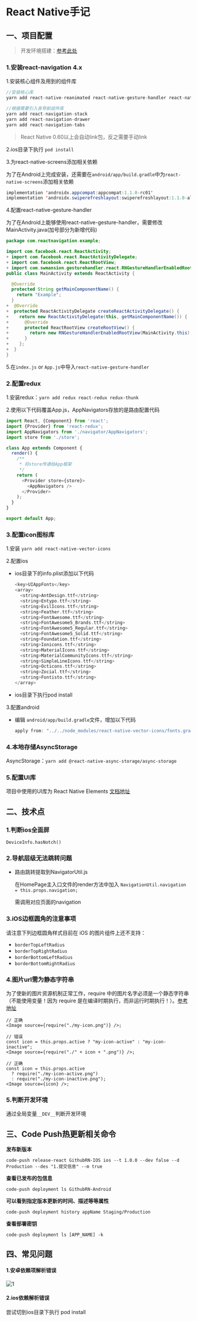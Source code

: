 # React Native手记

## 一、项目配置

> 开发环境搭建：[参考此处](https://www.react-native.cn/docs/environment-setup)

### 1.安装react-navigation 4.x

1.安装核心组件及用到的组件库

```javascript
//安装核心库
yarn add react-native-reanimated react-native-gesture-handler react-native-screens react-native-safe-area-context @react-native-community/masked-view

//根据需要引入各导航组件库
yarn add react-navigation-stack
yarn add react-navigation-drawer
yarn add react-navigation-tabs
```

> React Native 0.60以上会自动link包，反之需要手动link



2.ios目录下执行 `pod install`

3.为react-native-screens添加相关依赖

为了在Android上完成安装，还需要在`android/app/build.gradle`中为`react-native-screens`添加相关依赖

```java
implementation 'androidx.appcompat:appcompat:1.1.0-rc01'
implementation 'androidx.swiperefreshlayout:swiperefreshlayout:1.1.0-alpha02'
```

4.配置react-native-gesture-handler

为了在Android上能够使用react-native-gesture-handler，需要修改MainActivity.java(加号部分为新增代码)

```java
package com.reactnavigation.example;

import com.facebook.react.ReactActivity;
+ import com.facebook.react.ReactActivityDelegate;
+ import com.facebook.react.ReactRootView;
+ import com.swmansion.gesturehandler.react.RNGestureHandlerEnabledRootView;
public class MainActivity extends ReactActivity {

  @Override
  protected String getMainComponentName() {
    return "Example";
  }
+  @Override
+  protected ReactActivityDelegate createReactActivityDelegate() {
+    return new ReactActivityDelegate(this, getMainComponentName()) {
+      @Override
+      protected ReactRootView createRootView() {
+        return new RNGestureHandlerEnabledRootView(MainActivity.this);
+      }
+    };
+  }
}
```

5.在`index.js` or `App.js`中导入`react-native-gesture-handler`



### 2.配置redux

1.安装redux：`yarn add redux react-redux redux-thunk`

2.使用以下代码覆盖App.js，AppNavigators存放的是路由配置代码

```javascript
import React, {Component} from 'react';
import {Provider} from 'react-redux';
import AppNavigators from './navigator/AppNavigators';
import store from './store';

class App extends Component {
  render() {
    /**
     * 将store传递给App框架
     */
    return (
      <Provider store={store}>
        <AppNavigators />
      </Provider>
    );
  }
}

export default App;

```



### 3.配置icon图标库

1.安装 `yarn add react-native-vector-icons`

2.配置ios

- ios目录下的info.plist添加以下代码

  ```swift
  <key>UIAppFonts</key>
  <array>
    <string>AntDesign.ttf</string>
    <string>Entypo.ttf</string>
    <string>EvilIcons.ttf</string>
    <string>Feather.ttf</string>
    <string>FontAwesome.ttf</string>
    <string>FontAwesome5_Brands.ttf</string>
    <string>FontAwesome5_Regular.ttf</string>
    <string>FontAwesome5_Solid.ttf</string>
    <string>Foundation.ttf</string>
    <string>Ionicons.ttf</string>
    <string>MaterialIcons.ttf</string>
    <string>MaterialCommunityIcons.ttf</string>
    <string>SimpleLineIcons.ttf</string>
    <string>Octicons.ttf</string>
    <string>Zocial.ttf</string>
    <string>Fontisto.ttf</string>
  </array>
  ```

- ios目录下执行pod install

  

3.配置android

- 编辑 `android/app/build.gradle`文件，增加以下代码

  ```java
  apply from: "../../node_modules/react-native-vector-icons/fonts.gradle"
  ```



### 4.本地存储AsyncStorage

AsyncStorage：`yarn add @react-native-async-storage/async-storage`



### 5.配置UI库

项目中使用的UI库为 React Native Elements [文档地址](https://reactnativeelements.com/docs/)



## 二、技术点

### 1.判断ios全面屏

`DeviceInfo.hasNotch()`

### 2.导航层级无法跳转问题

- 路由跳转提取到NavigatorUtil.js

  在HomePage主入口文件的render方法中加入 `NavigationUtil.navigation = this.props.navigation;`

  需调用对应页面的navigation

### 3.iOS边框圆角的注意事项

请注意下列边框圆角样式目前在 iOS 的图片组件上还不支持：

- `borderTopLeftRadius`
- `borderTopRightRadius`
- `borderBottomLeftRadius`
- `borderBottomRightRadius`

### 4.图片url需为静态字符串

为了使新的图片资源机制正常工作，require 中的图片名字必须是一个静态字符串（不能使用变量！因为 require 是在编译时期执行，而非运行时期执行！）。[参考地址](https://www.react-native.cn/docs/images)

```react
// 正确
<Image source={require("./my-icon.png")} />;

// 错误
const icon = this.props.active ? "my-icon-active" : "my-icon-inactive";
<Image source={require("./" + icon + ".png")} />;

// 正确
const icon = this.props.active
  ? require("./my-icon-active.png")
  : require("./my-icon-inactive.png");
<Image source={icon} />;
```

### 5.判断开发环境

通过全局变量`__DEV__`判断开发环境



## 三、Code Push热更新相关命令

**发布新版本**

`code-push release-react GithubRN-IOS ios --t 1.0.0 --dev false --d Production --des "1.提交信息" --m true`



**查看已发布的包信息**

`code-push deployment ls GithubRN-Android`



**可以看到指定版本更新的时间、描述等等属性**

`code-push deployment history appName Staging/Production`



**查看部署密钥**

`code-push deployment ls [APP_NAME] -k`





## 四、常见问题

#### 1.安卓依赖项解析错误

![1](https://gitee.com/thelife/pic-oss/raw/master/pic/2021-01-07-1.png)



#### 2.ios依赖解析错误

尝试切到ios目录下执行 pod install